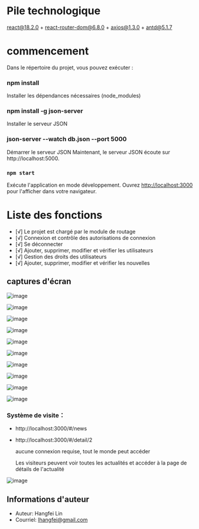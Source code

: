 # Pile technologique

react@18.2.0 + react-router-dom@6.8.0 + axios@1.3.0 + antd@5.1.7

# commencement

Dans le répertoire du projet, vous pouvez exécuter :

### npm install

Installer les dépendances nécessaires (node_modules)

### npm install -g json-server

Installer le serveur JSON

### json-server --watch db.json --port 5000

Démarrer le serveur JSON Maintenant, le serveur JSON écoute sur http://localhost:5000.

### `npm start`

Exécute l'application en mode développement.
Ouvrez [http://localhost:3000](http://localhost:3000) pour l'afficher dans votre navigateur.

# Liste des fonctions

- [√] Le projet est chargé par le module de routage
- [√] Connexion et contrôle des autorisations de connexion
- [√] Se déconnecter
- [√] Ajouter, supprimer, modifier et vérifier les utilisateurs
- [√] Gestion des droits des utilisateurs
- [√] Ajouter, supprimer, modifier et vérifier les nouvelles

## captures d'écran

![image](https://user-images.githubusercontent.com/89328999/224596721-13752ef7-656c-4086-be77-8d973a3ee38b.png)

![image](https://user-images.githubusercontent.com/89328999/224598803-5f4c7815-1126-4f68-b35c-86b264c687f7.png)

![image](https://user-images.githubusercontent.com/89328999/224599476-e6a26830-c81f-4cc8-8349-af6e0b304536.png)

![image](https://user-images.githubusercontent.com/89328999/224608710-d598d4fa-21ae-4a3e-8dd0-395b0bde1cfa.png)

![image](https://user-images.githubusercontent.com/89328999/224608997-34f87e88-4649-4eef-9cb4-7b53ca01d1f5.png)

![image](https://user-images.githubusercontent.com/89328999/224609420-a1a848d6-e6f2-43da-ac10-e343f385ee4a.png)

![image](https://user-images.githubusercontent.com/89328999/224622974-ccd78935-3909-4149-88c8-6e75d37f681b.png)

![image](https://user-images.githubusercontent.com/89328999/224610509-e3490cba-36c5-4069-b657-3dd77d548dfa.png)

![image](https://user-images.githubusercontent.com/89328999/224622212-581d126d-5391-4e86-a229-b1736e0dcf7c.png)

![image](https://user-images.githubusercontent.com/89328999/224620313-a6d4cb8f-10e9-4747-85b0-2a1540f762c0.png)

### Système de visite：
- http://localhost:3000/#/news
- http://localhost:3000/#/detail/2  
  
  aucune connexion requise, tout le monde peut accéder
  
  Les visiteurs peuvent voir toutes les actualités et accéder à la page de détails de l'actualité  
  
![image](https://user-images.githubusercontent.com/89328999/224641256-67f5f59b-a02d-4cbd-9f16-3f21aed71f10.png)


## Informations d'auteur

- Auteur: Hangfei Lin
- Courriel: lhangfei@gmail.com
